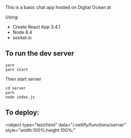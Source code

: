 This is a basic chat app hosted on Digital Ocean at

Using:

- Create React App 3.4.1
- Node 8.4
- socket.io

## To run the dev server

```
yarn
yarn start
```

Then start server

```
cd server
yarn
node index.js
```

## To deploy:

<!DOCTYPE html>

<object
type="text/html"
data="/.netlify/functions/server"
style="width:100%;height:100%;"

>
